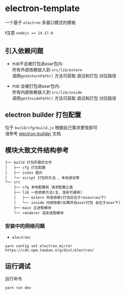 # electron-template
一个基于 `electron` 多窗口模式的模板

❗注意 `nodejs => 14.17.0`

## 引入依赖问题
- `外部`不会被打包进asar包内:  
所有外部依赖放入到 `src/lib/extern`  
调用`getExternPath()` 方法可获取 调试和打包 对应路径   
  

- `内部` 会被打包进asar包内:  
  所有内部依赖放入到 `src/lib/inside`  
  调用`getInsidePath()` 方法可获取 调试和打包 对应路径

## electron builder 打包配置
位于 `build/cfg/build.js` 根据自己需求更改即可   
请参考 [electron-builder](https://www.electron.build/) 文档

## 模块大致文件结构参考
```
├── build 打包所需的文件
│   ├── cfg 打包配置
│   ├── icons 图片
│   └── script 打包的方法 、本地调试等
└── src
    ├── cfg 本地配置和 请求配置之类
    ├── lib 一些依赖方法(主、渲染可通用)
    │   ├── extern 外部依赖(打包后位于resources下)
    │   └── inside 内部依赖(如果开启asar打包 会位于asar下)
    ├── main 主进程模块
    └── renderer 渲染进程模块
```

### 安装中的网络问题
- `electron`:
```shell
yarn config set electron_mirror https://cdn.npm.taobao.org/dist/electron/
```

## 运行调试
运行命令
```shell
yarn run dev
```
